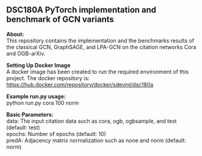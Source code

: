 ## DSC180A PyTorch implementation and benchmark of GCN variants

**About:**  
  This repository contains the implementation and the benchmarks results of the classical GCN, GraphSAGE, and LPA-GCN on the citation networks Cora and OGB-arXiv.  
  
**Setting Up Docker Image**  
  A docker image has been created to run the required environment of this project. The docker repository is:      https://hub.docker.com/repository/docker/sdevinl/dsc180a
  
**Example run.py usage:**    
  python run.py cora 100 norm  

**Basic Parameters:**  
  data:  The input citation data such as cora, ogb, ogbsample, and test (default: test)  
  epochs:  Number of epochs (default: 10)  
  predA: Adjacency matrix normalization such as none and norm (default: norm)  


